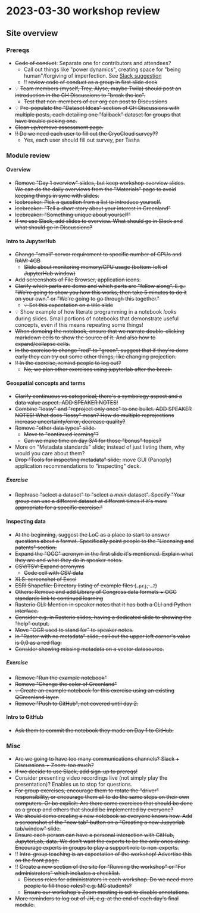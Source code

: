 # 2023-03-30 workshop review

## Site overview

### Prereqs

* ~~Code of conduct~~: Separate one for contributors and attendees?
    * Call out things like "power dynamics", creating space for "being human"/forgiving
      of imperfection. See [Slack
      suggestion](https://nsidc.slack.com/archives/CRB96FG68/p1680214782923999)
    * ‼️ ~~review code of conduct as a group in first slide deck~~
* 💡 ~~Team members (myself, Trey, Alyse, maybe Twila) should post an introduction in the
  GH Discussions to "break the ice".~~
    * ~~Test that non-members of our org can post to Discussions~~
* 💡 ~~Pre-populate the "Dataset Ideas" section of GH Discussions with multiple posts,
  each detailing one "fallback" dataset for groups that have trouble picking one.~~
* ~~Clean up/remove assessment page.~~
* ~~‼️ Do we need each user to fill out the CryoCloud survey??~~
    * Yes, each user should fill out survey, per Tasha


### Module review

#### Overview

* ~~Remove "Day 1 overview" slides, but keep workshop overview slides. We can do the daily
  overviews from the "Materials" page to avoid keeping things in sync with slides.~~
* ~~Icebreaker: Pick a question from a list to introduce yourself.~~
* ~~Icebreaker: "Tell a _short_ story about your interest in Greenland"~~
* ~~Icebreaker: "Something unique about yourself"~~
* ~~If we use Slack, add slides to overview. What should go in Slack and what should go in
  Discussions?~~


#### Intro to JupyterHub

* ~~Change "small" server requirement to specific number of CPUs and RAM: 4GB~~
    * ~~Slide about monitoring memory/CPU usage (bottom-left of JupyterHub window)~~
* ~~Add screenshots of File Browser, application icons.~~
* ~~Clarify which parts are demo and which parts are "follow along". E.g.: "We're going to
  show you how this works, then take 5 minutes to do it on your own." or "We're going
  to go through this together."~~
    * ~~💡 Set this expectation on a title slide~~
* 💡 Show example of how literate programming in a notebook _looks_ during slides. Small
  portions of notebooks that demonstrate useful concepts, even if this means repeating
  some things!
* ~~When demoing the notebook, ensure that we narrate double-clicking markdown cells to
  show the source of it. And also how to expand/collapse cells.~~
* ~~In the exercise to change "red" to "green", suggest that if they're done early they
  can try out some other things, like changing projection.~~
* ~~‼️ In the exercise, remind people to log out?~~
    * ~~No, we plan other exercises using jupyterlab after the break.~~


#### Geospatial concepts and terms

* ~~Clarify continuous vs categorical; there's a symbology aspect and a data value aspect.
  ADD SPEAKER NOTES!~~
* ~~Combine "lossy" and "reproject only once" to one bullet. ADD SPEAKER NOTES! What does
  "lossy" mean? How do multiple reprojections increase uncertainty/error, decrease
  quality?~~
* ~~Remove "other data types" slide.~~
    * ~~Move to "continued learning"?~~
    * ~~Can we make time on day 3/4 for those "bonus" topics?~~
* More on "Metadata standards" slide; instead of just listing them, why would you care
  about them?
* ~~Drop "Tools for inspecting metadata" slide;~~ move GUI (Panoply) application
  recommendations to "inspecting" deck.


##### Exercise

* ~~Rephrase "select a dataset" to "select a _main_ dataset". Specify "Your group can use
  a different dataset at different times if it's more appropriate for a specific
  exercise."~~


#### Inspecting data

* ~~At the beginning, suggest the LoC as a place to start to answer questions about a
  format. Specifically point people to the "Licensing and patents" section.~~
* ~~Expand the "OGC" acronym in the first slide it's mentioned. Explain what they are and
  what they do in speaker notes.~~
* ~~CSV/TSV: Expand acronyms~~
    * ~~Code cell with CSV data~~
* ~~XLS: screenshot of Excel~~
* ~~ESRI Shapefile: Directory listing of example files (`.prj`, `.?`)~~
* ~~Others: Remove and add Library of Congress data formats + OGC standards link to
  continued learning~~
* ~~Rasterio CLI: Mention in speaker notes that it has both a CLI and Python
  interface.~~
* ~~Consider e.g. in Rasterio slides, having a dedicated slide to showing the "help"
  output.~~
* ~~Move "OGR used to stand for" to speaker notes.~~
* ~~In "Raster with no metadata" slide, call out the upper left corner's value is 0,0 as a
  red flag.~~
* ~~Consider showing missing metadata on a vector datasource.~~


##### Exercise

* ~~Remove "Run the example notebook"~~
* ~~Remove "Change the color of Greenland"~~
* ~~💡 Create an example notebook for this exercise using an existing QGreenland
  layer.~~
* ~~Remove "Push to GitHub", not covered until day 2.~~


#### Intro to GitHub

* ~~Ask them to commit the notebook they made on Day 1 to GitHub.~~


### Misc

* ~~Are we going to have too many communications channels? Slack + Discussions + Zoom: too
  much?~~
* ~~If we decide to use Slack, add sign-up to prereqs!~~
* Consider presenting video recordings live (not simply play the presentation)? Enables
  us to stop for questions.
* ~~For group exercises, encourage them to rotate the "driver" responsibility, or
  encourage them all to do the same steps on their own computers. Or be explicit: Are
  there some exercises that should be done as a group and others that should be
  implemented by everyone?~~
* ~~We should demo creating a new notebook so everyone knows how. Add a screenshot of the
  "new tab" button on a "Creating a new Jupyerlab tab/window" slide.~~
* ~~Ensure each person can have a personal interaction with GitHub, JupyterLab, data. We
  don't want the experts to be the only ones _doing_. Encourage experts in groups to
  play a support role to non-experts.~~
* ‼️ ~~Intra-group teaching is an expectation of the workshop! Advertise this on the front
  page.~~
* ‼️ ~~Create a new section of the site for "Running the workshop" or "For
  administrators" which includes a checklist.~~
    * ~~Discuss roles for administrators in each workshop. Do we need more people to
      fill those roles? e.g. MC students?~~
    * ~~Ensure our workshop's Zoom meeting is set to disable annotations.~~
* ~~More reminders to log out of JH, e.g. at the end of each day's final module.~~
